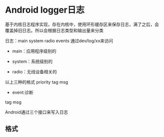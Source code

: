 # Android logger日志

基于内核日志程序实现，存在内核中，使用环形缓存区来保存日志，满了之后，会覆盖掉旧日志。所以会根据日志类型和输出量来分类

日志：main   system   radio   events   通过dev/log/xx来访问

- main：应用程序级别的

- system：系统级别的

- radio：无线设备相关的

以上三种的格式  priority  tag   msg

- event:诊断

tag   msg

Android通过三个接口来写入日志


## 格式

## 